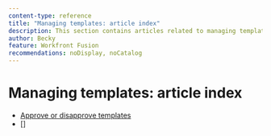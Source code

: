 ```yaml
---
content-type: reference
title: "Managing templates: article index"
description: This section contains articles related to managing templates in Adobe Workfront Fusion.
author: Becky
feature: Workfront Fusion
recommendations: noDisplay, noCatalog
---
```


# Managing templates: article index

* [Approve or disapprove templates](/help/workfront-fusion/set-up-and-manage-workfront-fusion/manage-templates/approve-templates.md)
* []

